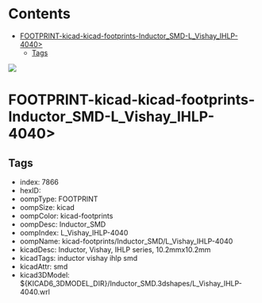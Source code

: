 



Contents
========

* [FOOTPRINT-kicad-kicad-footprints-Inductor_SMD-L_Vishay_IHLP-4040>](#footprint-kicad-kicad-footprints-inductor_smd-l_vishay_ihlp-4040)
	* [Tags](#tags)
  
![][im]
# FOOTPRINT-kicad-kicad-footprints-Inductor_SMD-L_Vishay_IHLP-4040>

## Tags

- index: 7866
- hexID: 
- oompType: FOOTPRINT
- oompSize: kicad
- oompColor: kicad-footprints
- oompDesc: Inductor_SMD
- oompIndex: L_Vishay_IHLP-4040
- oompName: kicad-footprints/Inductor_SMD/L_Vishay_IHLP-4040
- kicadDesc: Inductor, Vishay, IHLP series, 10.2mmx10.2mm
- kicadTags: inductor vishay ihlp smd
- kicadAttr: smd
- kicad3DModel: ${KICAD6_3DMODEL_DIR}/Inductor_SMD.3dshapes/L_Vishay_IHLP-4040.wrl



[im]: image.png
